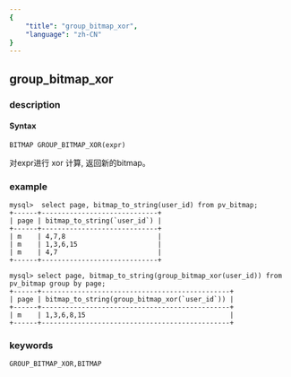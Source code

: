 ```yaml
---
{
    "title": "group_bitmap_xor",
    "language": "zh-CN"
}
---
```


<!-- 
Licensed to the Apache Software Foundation (ASF) under one
or more contributor license agreements.  See the NOTICE file
distributed with this work for additional information
regarding copyright ownership.  The ASF licenses this file
to you under the Apache License, Version 2.0 (the
"License"); you may not use this file except in compliance
with the License.  You may obtain a copy of the License at

  http://www.apache.org/licenses/LICENSE-2.0

Unless required by applicable law or agreed to in writing,
software distributed under the License is distributed on an
"AS IS" BASIS, WITHOUT WARRANTIES OR CONDITIONS OF ANY
KIND, either express or implied.  See the License for the
specific language governing permissions and limitations
under the License.
-->

## group_bitmap_xor
### description
#### Syntax

`BITMAP GROUP_BITMAP_XOR(expr)`

对expr进行 xor 计算, 返回新的bitmap。

### example

```
mysql>  select page, bitmap_to_string(user_id) from pv_bitmap;
+------+-----------------------------+
| page | bitmap_to_string(`user_id`) |
+------+-----------------------------+
| m    | 4,7,8                       |
| m    | 1,3,6,15                    |
| m    | 4,7                         |
+------+-----------------------------+

mysql> select page, bitmap_to_string(group_bitmap_xor(user_id)) from pv_bitmap group by page;
+------+-----------------------------------------------+
| page | bitmap_to_string(group_bitmap_xor(`user_id`)) |
+------+-----------------------------------------------+
| m    | 1,3,6,8,15                                    |
+------+-----------------------------------------------+
```

### keywords

    GROUP_BITMAP_XOR,BITMAP
